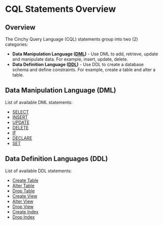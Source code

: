 # CQL Statements Overview

## Overview

The Cinchy Query Language (CQL) statements group into two (2) categories:

* **Data Manipulation Language (**[**DML**](https://cinchy.gitbook.io/cql/cql-overview#data-manipulation-language-dml)**)** - Use DML to add, retrieve, update and manipulate data. For example, insert, update, delete.
* **Data Definition Language (**[**DDL**](https://cinchy.gitbook.io/cql/cql-overview#data-definition-languages-ddl)**)** - Use DDL to create a database schema and define constraints. For example, create a table and alter a table.

## Data Manipulation Language (DML) <a href="#data-manipulation-language-dml" id="data-manipulation-language-dml"></a>

List of available DML statements:

* ​[SELECT​](https://platform.docs.cinchy.com/cql/the-basics-of-cql/cql-statements-overview/cinchy-dml-statements#select)
* ​[INSERT​](https://platform.docs.cinchy.com/cql/the-basics-of-cql/cql-statements-overview/cinchy-dml-statements#insert)
* ​[UPDATE​](https://platform.docs.cinchy.com/cql/the-basics-of-cql/cql-statements-overview/cinchy-dml-statements#update)
* ​[DELETE​](https://platform.docs.cinchy.com/cql/the-basics-of-cql/cql-statements-overview/cinchy-dml-statements#delete)
* [​IF​](https://platform.docs.cinchy.com/cql/the-basics-of-cql/cql-statements-overview/cinchy-dml-statements#if)
* ​[DECLARE​](https://platform.docs.cinchy.com/cql/the-basics-of-cql/cql-statements-overview/cinchy-dml-statements#declare-variable)
* [SET](https://platform.docs.cinchy.com/cql/the-basics-of-cql/cql-statements-overview/cinchy-dml-statements#set-variable)

## Data Definition Languages (DDL) <a href="#data-definition-languages-ddl" id="data-definition-languages-ddl"></a>

List of available DDL statements:

* ​[Create Table​](https://platform.docs.cinchy.com/cql/the-basics-of-cql/cql-statements-overview/cinchy-ddl-statements#create-table)
* ​[Alter Table​](https://platform.docs.cinchy.com/cql/the-basics-of-cql/cql-statements-overview/cinchy-ddl-statements#alter-table)
* ​[Drop Table​](https://platform.docs.cinchy.com/cql/the-basics-of-cql/cql-statements-overview/cinchy-ddl-statements#drop-table)
* ​[Create View​](https://platform.docs.cinchy.com/cql/the-basics-of-cql/cql-statements-overview/cinchy-ddl-statements#create-view)
* [​Alter View​](https://platform.docs.cinchy.com/cql/the-basics-of-cql/cql-statements-overview/cinchy-ddl-statements#alter-view)
* ​[Drop View​](https://platform.docs.cinchy.com/cql/the-basics-of-cql/cql-statements-overview/cinchy-ddl-statements#drop-view)
* [​Create Index​](https://platform.docs.cinchy.com/cql/the-basics-of-cql/cql-statements-overview/cinchy-ddl-statements#create-index)
* ​[Drop Index​](https://platform.docs.cinchy.com/cql/the-basics-of-cql/cql-statements-overview/cinchy-ddl-statements#drop-index)
